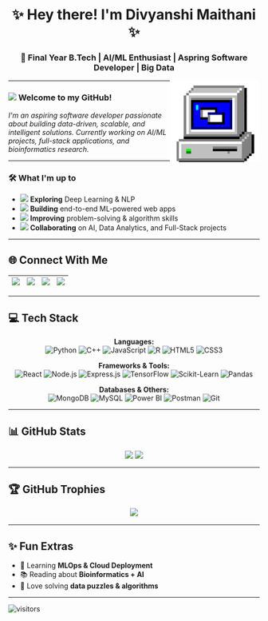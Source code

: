 <h1 align="center">✨ Hey there! I'm Divyanshi Maithani ✨</h1>
<h3 align="center">🚀 Final Year B.Tech | AI/ML Enthusiast | Aspring Software Developer | Big Data </h3>

<img align="right" alt="Coding GIF" src="https://raw.githubusercontent.com/TheDudeThatCode/TheDudeThatCode/master/Assets/PC.gif" width="180"/>

---

### <img src="https://raw.githubusercontent.com/TheDudeThatCode/TheDudeThatCode/master/Assets/Hi.gif" width="30"> **Welcome to my GitHub!**

<p>
  <em>
    I'm an aspiring software developer passionate about building data-driven, scalable, and intelligent solutions.
    Currently working on AI/ML projects, full-stack applications, and bioinformatics research.
  </em>
</p>

---

### 🛠 What I'm up to
- <img src="https://raw.githubusercontent.com/TheDudeThatCode/TheDudeThatCode/master/Assets/happy.gif" width="20"> **Exploring** Deep Learning & NLP  
- <img src="https://raw.githubusercontent.com/TheDudeThatCode/TheDudeThatCode/master/Assets/powerup.gif" width="20"> **Building** end-to-end ML-powered web apps  
- <img src="https://raw.githubusercontent.com/TheDudeThatCode/TheDudeThatCode/master/Assets/coin.gif" width="20"> **Improving** problem-solving & algorithm skills  
- <img src="https://raw.githubusercontent.com/TheDudeThatCode/TheDudeThatCode/master/Assets/wave.gif" width="20"> **Collaborating** on AI, Data Analytics, and Full-Stack projects  

---

## 🌐 Connect With Me
| [<img src="https://raw.githubusercontent.com/TheDudeThatCode/TheDudeThatCode/master/Assets/Linkedin.svg" width="32">](https://www.linkedin.com/in/divyanshi-maithani-903b30249) | [<img src="https://img.icons8.com/ios-filled/50/000000/instagram-new.png" width="32">](https://instagram.com/diivyanshi07) | [<img src="https://img.icons8.com/ios-glyphs/50/000000/github.png" width="32">](https://github.com/Divyanshimaithani) | [<img src="https://img.icons8.com/color/48/000000/gmail.png" width="32">](mailto:divyanshimaithani@gmail.com) |
|---|---|---|---|

---

## 💻 Tech Stack
<div align="center">
  
**Languages:**  
![Python](https://img.shields.io/badge/Python-3776AB?style=for-the-badge&logo=python&logoColor=white)
![C++](https://img.shields.io/badge/C++-00599C?style=for-the-badge&logo=cplusplus&logoColor=white)
![JavaScript](https://img.shields.io/badge/JavaScript-323330?style=for-the-badge&logo=javascript&logoColor=F7DF1E)
![R](https://img.shields.io/badge/R-276DC3?style=for-the-badge&logo=r&logoColor=white)
![HTML5](https://img.shields.io/badge/HTML5-E34F26?style=for-the-badge&logo=html5&logoColor=white)
![CSS3](https://img.shields.io/badge/CSS3-1572B6?style=for-the-badge&logo=css3&logoColor=white)

**Frameworks & Tools:**  
![React](https://img.shields.io/badge/React-20232A?style=for-the-badge&logo=react&logoColor=61DAFB)
![Node.js](https://img.shields.io/badge/Node.js-339933?style=for-the-badge&logo=nodedotjs&logoColor=white)
![Express.js](https://img.shields.io/badge/Express.js-404D59?style=for-the-badge)
![TensorFlow](https://img.shields.io/badge/TensorFlow-FF6F00?style=for-the-badge&logo=tensorflow&logoColor=white)
![Scikit-Learn](https://img.shields.io/badge/Scikit--Learn-F7931E?style=for-the-badge&logo=scikit-learn&logoColor=white)
![Pandas](https://img.shields.io/badge/Pandas-150458?style=for-the-badge&logo=pandas&logoColor=white)

**Databases & Others:**  
![MongoDB](https://img.shields.io/badge/MongoDB-4EA94B?style=for-the-badge&logo=mongodb&logoColor=white)
![MySQL](https://img.shields.io/badge/MySQL-005C84?style=for-the-badge&logo=mysql&logoColor=white)
![Power BI](https://img.shields.io/badge/Power%20BI-F2C811?style=for-the-badge&logo=powerbi&logoColor=black)
![Postman](https://img.shields.io/badge/Postman-FF6C37?style=for-the-badge&logo=postman&logoColor=white)
![Git](https://img.shields.io/badge/Git-F05033?style=for-the-badge&logo=git&logoColor=white)

</div>

---

## 📊 GitHub Stats
<p align="center">
<img src="https://github-readme-stats.vercel.app/api?username=Divyanshimaithani&theme=tokyonight&show_icons=true&hide_border=false" height="165">
<img src="https://github-readme-streak-stats.herokuapp.com/?user=Divyanshimaithani&theme=tokyonight&hide_border=false" height="165">
</p>

---

## 🏆 GitHub Trophies
<p align="center">
<img src="https://github-profile-trophy.vercel.app/?username=Divyanshimaithani&theme=radical&no-frame=true&margin-w=5">
</p>

---

## ✨ Fun Extras
- 🎯 Learning **MLOps & Cloud Deployment**
- 📚 Reading about **Bioinformatics + AI**
- 🧩 Love solving **data puzzles & algorithms**

---

![visitors](https://visitor-badge.laobi.icu/badge?page_id=Divyanshimaithani)
